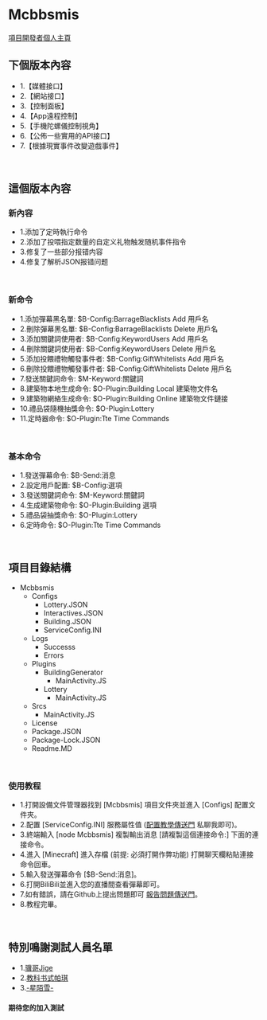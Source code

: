 # Mcbbsmis
[項目開發者個人主頁](https://b23.tv/ymEtPO)
</Br>

## 下個版本內容
* 1.【媒體接口】
* 2.【網站接口】
* 3.【控制面板】
* 4.【App遠程控制】
* 5.【手機陀螺儀控制視角】
* 6.【公佈一些實用的API接口】
* 7.【根據現實事件改變遊戲事件】
</Br>

## 這個版本內容
### 新內容
* 1.添加了定時執行命令
* 2.添加了投喂指定数量的自定义礼物触发随机事件指令
* 3.修复了一些部分报错内容
* 4.修复了解析JSON报错问题
</Br>

### 新命令
* 1.添加彈幕黑名單: $B-Config:BarrageBlacklists Add 用戶名
* 2.刪除彈幕黑名單: $B-Config:BarrageBlacklists Delete 用戶名
* 3.添加關鍵詞使用者: $B-Config:KeywordUsers Add 用戶名
* 4.刪除關鍵詞使用者: $B-Config:KeywordUsers Delete 用戶名
* 5.添加投餵禮物觸發事件者: $B-Config:GiftWhitelists Add 用戶名
* 6.刪除投餵禮物觸發事件者: $B-Config:GiftWhitelists Delete 用戶名
* 7.發送關鍵詞命令: $M-Keyword:關鍵詞
* 8.建築物本地生成命令: $O-Plugin:Building Local 建築物文件名
* 9.建築物網絡生成命令: $O-Plugin:Building Online 建築物文件鏈接
* 10.禮品袋隨機抽獎命令: $O-Plugin:Lottery
* 11.定時器命令: $O-Plugin:Tte Time Commands
</Br>

### 基本命令
* 1.發送彈幕命令: $B-Send:消息
* 2.設定用戶配置: $B-Config:選項
* 3.發送關鍵詞命令: $M-Keyword:關鍵詞
* 4.生成建築物命令: $O-Plugin:Building 選項
* 5.禮品袋抽獎命令: $O-Plugin:Lottery
* 6.定時命令: $O-Plugin:Tte Time Commands
</Br>

## 項目目錄結構
* Mcbbsmis
    * Configs
        * Lottery.JSON
        * Interactives.JSON
        * Building.JSON
        * ServiceConfig.INI
    * Logs
        * Successs
        * Errors
    * Plugins
        * BuildingGenerator
            * MainActivity.JS
        * Lottery
            * MainActivity.JS
    * Srcs
        * MainActivity.JS
    * License
    * Package.JSON
    * Package-Lock.JSON
    * Readme.MD
</Br>

### 使用教程
* 1.打開設備文件管理器找到 [Mcbbsmis] 項目文件夾並進入 [Configs] 配置文件夾。
* 2.配置 [ServiceConfig.INI] 服務屬性值 ([配置教學傳送門](https://b23.tv/ymEtPO) 私聊我即可)。
* 3.終端輸入 [node Mcbbsmis] 複製輸出消息 [請複製這個連接命令:] 下面的連接命令。
* 4.進入 [Minecraft] 進入存檔 (前提: 必須打開作弊功能) 打開聊天欄粘貼連接命令回車。
* 5.輸入發送彈幕命令 [$B-Send:消息]。
* 6.打開BiliBili並進入您的直播間查看彈幕即可。
* 7.如有錯誤，請在Github上提出問題即可 [報告問題傳送門](https://github.com/lZiMUl/Mcbbsmis/issues)。
* 8.教程完畢。
</Br>

## 特別鳴謝測試人員名單
* 1.[骥哥Jige](https://b23.tv/lPZ0gr)
* 2.[教科书式帕琪](https://b23.tv/rTsY3K)
* 3.[-星陌雪-](https://b23.tv/t7T9y9)
#### 期待您的加入測試
</Br>
